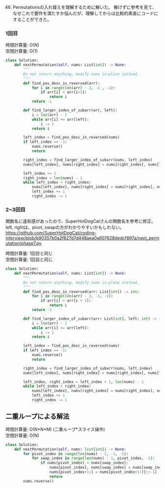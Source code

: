 46. Permutationsの入れ替えを理解するために解いた。
解けずに参考を見て、なぜこれで要件を満たすか悩んだが、理解してからは比較的素直にコードにすることができた。

### 1回目
時間計算量: O(N)<br>
空間計算量: O(1)<br>

```python
class Solution:
    def nextPermutation(self, nums: List[int]) -> None:
        """
        Do not return anything, modify nums in-place instead.
        """
        def find_pos_desc_in_reversed(arr):
            for i in range(len(arr) - 2, -1 , -1):
                if arr[i] < arr[i+1]:
                    return i
            return -1

        def find_larger_index_of_subarr(arr, left):
            i = len(arr) - 1
            while arr[i] <= arr[left]:
                i -= 1
            return i

        left_index = find_pos_desc_in_reversed(nums)
        if left_index == -1:
            nums.reverse()
            return

        right_index = find_larger_index_of_subarr(nums, left_index)
        nums[left_index], nums[right_index] = nums[right_index], nums[left_index]

        left_index += 1
        right_index = len(nums) - 1
        while left_index < right_index:
            nums[left_index], nums[right_index] = nums[right_index], nums[left_index]
            left_index += 1
            right_index -= 1
```

### 2~3回目
関数名に違和感があったので、SuperHotDogCatさんの関数名を参考に修正。
left, rightは、pivot, swapの方がわかりやすいかもしれない。
https://github.com/SuperHotDogCat/coding-interview/blob/b90357b0a2f827d7d448aea0a607628dedcf897a/next_permutation/phase7.py

時間計算量: 1回目と同じ<br>
空間計算量: 1回目と同じ<br>

```python
class Solution:
    def nextPermutation(self, nums: List[int]) -> None:
        """
        Do not return anything, modify nums in-place instead.
        """
        def find_pos_desc_in_reversed(arr: List[int]) -> int:
            for i in range(len(arr) - 2, -1, -1):
                if arr[i] < arr[i + 1]:
                    return i
            return -1

        def find_larger_index_of_subarr(arr: List[int], left: int) -> int:
            i = len(arr) - 1
            while arr[i] <= arr[left]:
                i -= 1
            return i

        left_index = find_pos_desc_in_reversed(nums)
        if left_index == -1:
            nums.reverse()
            return

        right_index = find_larger_index_of_subarr(nums, left_index)
        nums[left_index], nums[right_index] = nums[right_index], nums[left_index]

        left_index, right_index = left_index + 1, len(nums) - 1
        while left_index < right_index:
            nums[left_index], nums[right_index] = nums[right_index], nums[left_index]
            left_index += 1
            right_index -= 1
```

## 二重ループによる解法

時間計算量: O(N\*N\*M) (二重ループ*スライス操作)<br>
空間計算量: O(N)

```python
class Solution:
    def nextPermutation(self, nums: list[int]) -> None:
        for pivot_index in range(len(nums) - 2, -1, -1):
            for swap_index in range(len(nums) - 1, pivot_index, -1):
                if nums[pivot_index] < nums[swap_index]:
                    nums[pivot_index], nums[swap_index] = nums[swap_index], nums[pivot_index]
                    nums[pivot_index+1:] = nums[pivot_index+1:][::-1]
                    return
        nums.reverse()
```
